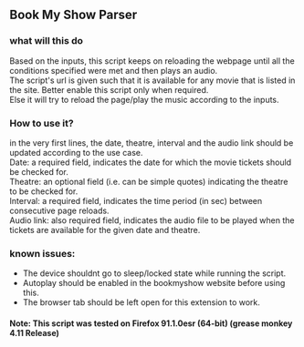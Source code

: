 ## Book My Show Parser
### what will this do
Based on the inputs, this script keeps on reloading the webpage until all the conditions specified were met and then plays an audio.<br />
The script's url is given such that it is available for any movie that is listed in the site. Better enable this script only when required.<br />
Else it will try to reload the page/play the music according to the inputs.<br />

### How to use it?
in the very first lines, the date, theatre, interval and the audio link should be updated according to the use case.<br />
	Date: a required field, indicates the date for which the movie tickets should be checked for.<br />
	Theatre: an optional field (i.e. can be simple quotes) indicating the theatre to be checked for.<br />
	Interval: a required field, indicates the time period (in sec) between consecutive page reloads.<br />
	Audio link: also required field, indicates the audio file to be played when the tickets are available for the given date and theatre.<br />

### known issues:
- The device shouldnt go to sleep/locked state while running the script.
- Autoplay should be enabled in the bookmyshow website before using this.
- The browser tab should be left open for this extension to work.

#### Note: This script was tested on Firefox 91.1.0esr (64-bit) (grease monkey 4.11 Release)
